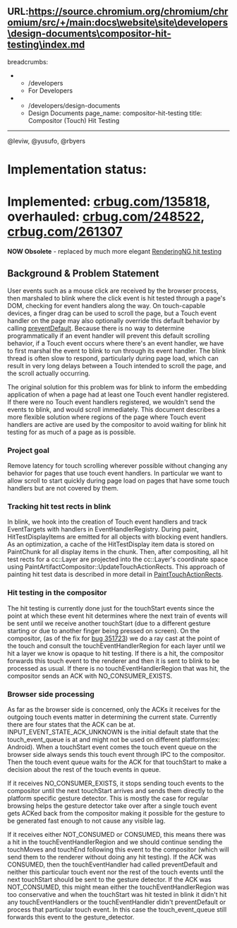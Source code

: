 URL:https://source.chromium.org/chromium/chromium/src/+/main:docs\website\site\developers\design-documents\compositor-hit-testing\index.md
---
breadcrumbs:
- - /developers
  - For Developers
- - /developers/design-documents
  - Design Documents
page_name: compositor-hit-testing
title: Compositor (Touch) Hit Testing
---

@leviw, @yusufo, @rbyers

# Implementation status:

# Implemented: [crbug.com/135818](https://crbug.com/135818), overhauled: [crbug.com/](https://crbug.com/248522)[248522](https://crbug.com/248522), [crbug.com/261307](https://crbug.com/261307)

**NOW Obsolete** - replaced by much more elegant [RenderingNG hit
testing](https://docs.google.com/document/d/1WZKlOSUK4XI0Le0fgCsyUTVw0dTwutZXGWwzlHXewiU/edit#heading=h.pzukwhsoocqx)

## Background & Problem Statement

User events such as a mouse click are received by the browser process, then
marshaled to blink where the click event is hit tested through a page's DOM,
checking for event handlers along the way. On touch-capable devices, a finger
drag can be used to scroll the page, but a Touch event handler on the page may
also optionally override this default behavior by calling
[preventDefault](https://developer.mozilla.org/en-US/docs/DOM/event.preventDefault).
Because there is no way to determine programmatically if an event handler will
prevent this default scrolling behavior, if a Touch event occurs where there's
an event handler, we have to first marshal the event to blink to run through its
event handler. The blink thread is often slow to respond, particularly during
page load, which can result in very long delays between a Touch intended to
scroll the page, and the scroll actually occurring.

The original solution for this problem was for blink to inform the embedding
application of when a page had at least one Touch event handler registered. If
there were no Touch event handlers registered, we wouldn't send the events to
blink, and would scroll immediately. This document describes a more flexible
solution where regions of the page where Touch event handlers are active are
used by the compositor to avoid waiting for blink hit testing for as much of a
page as is possible.

### Project goal

Remove latency for touch scrolling wherever possible without changing any
behavior for pages that use touch event handlers. In particular we want to allow
scroll to start quickly during page load on pages that have some touch handlers
but are not covered by them.

### Tracking hit test rects in blink

In blink, we hook into the creation of Touch event handlers and track
EventTargets with handlers in EventHandlerRegistry. During paint,
HitTestDisplayItems are emitted for all objects with blocking event handlers. As
an optimization, a cache of the HitTestDisplay item data is stored on PaintChunk
for all display items in the chunk. Then, after compositing, all hit test rects
for a cc::Layer are projected into the cc::Layer's coordinate space using
PaintArtifactCompositor::UpdateTouchActionRects. This approach of painting hit
test data is described in more detail in
[PaintTouchActionRects](https://docs.google.com/document/d/1ksiqEPkDeDuI_l5HvWlq1MfzFyDxSnsNB8YXIaXa3sE/view#).

### Hit testing in the compositor

The hit testing is currently done just for the touchStart events since the point
at which these event hit determines where the next train of events will be sent
until we receive another touchStart (due to a different gesture starting or due
to another finger being pressed on screen). On the compositor, (as of the fix
for [bug 351723](https://crbug.com/351723))
we do a ray cast at the point of the touch and consult the
touchEventHandlerRegion for each layer until we hit a layer we know is opaque to
hit testing. If there is a hit, the compositor forwards this touch event to the
renderer and then it is sent to blink to be processed as usual. If there is no
touchEventHandlerRegion that was hit, the compositor sends an ACK with
NO_CONSUMER_EXISTS.

### Browser side processing

As far as the browser side is concerned, only the ACKs it receives for the
outgoing touch events matter in determining the current state. Currently there
are four states that the ACK can be at. INPUT_EVENT_STATE_ACK_UNKNOWN is the
initial default state that the touch_event_queue is at and might not be used on
different platforms(ex: Android). When a touchStart event comes the touch event
queue on the browser side always sends this touch event through IPC to the
compositor. Then the touch event queue waits for the ACK for that touchStart to
make a decision about the rest of the touch events in queue.

If it receives NO_CONSUMER_EXISTS, it stops sending touch events to the
compositor until the next touchStart arrives and sends them directly to the
platform specific gesture detector. This is mostly the case for regular browsing
helps the gesture detector take over after a single touch event gets ACKed back
from the compositor making it possible for the gesture to be generated fast
enough to not cause any visible lag.

If it receives either NOT_CONSUMED or CONSUMED, this means there was a hit in
the touchEventHandlerRegion and we should continue sending the touchMoves and
touchEnd following this event to the compositor (which will send them to the
renderer without doing any hit testing). If the ACK was CONSUMED, then the
touchEventHandler had called preventDefault and neither this particular touch
event nor the rest of the touch events until the next touchStart should be sent
to the gesture detector. If the ACK was NOT_CONSUMED, this might mean either the
touchEventHandlerRegion was too conservative and when the touchStart was hit
tested in blink it didn't hit any touchEventHandlers or the touchEventHandler
didn't preventDefault or process that particular touch event. In this case the
touch_event_queue still forwards this event to the gesture_detector.
